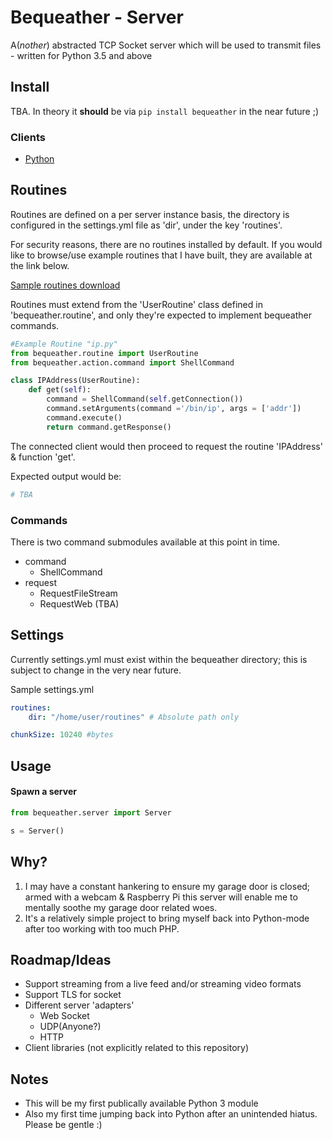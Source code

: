 # Bequeather - Server
A(*nother*) abstracted TCP Socket server which will be used to transmit files - written for Python 3.5 and above

## Install
TBA. In theory it __should__ be via `pip install bequeather` in the near future ;)

### Clients
- [Python](https://github.com/Mechzeit/bequeather-client-python)

## Routines
Routines are defined on a per server instance basis, the directory is configured in the settings.yml file as 'dir', under the key 'routines'.

For security reasons, there are no routines installed by default.
If you would like to browse/use example routines that I have built, they are available at the link below.

[Sample routines download](https://github.com/Mechzeit/bequeather-routines)

Routines must extend from the 'UserRoutine' class defined in 'bequeather.routine', and only they're expected to implement bequeather commands.

```python
#Example Routine "ip.py"
from bequeather.routine import UserRoutine
from bequeather.action.command import ShellCommand

class IPAddress(UserRoutine):
    def get(self):
        command = ShellCommand(self.getConnection())
        command.setArguments(command ='/bin/ip', args = ['addr'])
        command.execute()
        return command.getResponse()
```
The connected client would then proceed to request the routine 'IPAddress' & function 'get'.

Expected output would be:
```python
# TBA
```

### Commands
There is two command submodules available at this point in time.
- command
  - ShellCommand
- request
  - RequestFileStream
  - RequestWeb (TBA)

## Settings
Currently settings.yml must exist within the bequeather directory; this is subject to change in the very near future.

Sample settings.yml
```yaml
routines:
    dir: "/home/user/routines" # Absolute path only

chunkSize: 10240 #bytes
```

## Usage

#### Spawn a server
```python
from bequeather.server import Server

s = Server()
```

## Why?
1. I may have a constant hankering to ensure my garage door is closed; armed with a webcam & Raspberry Pi this server will enable me to mentally soothe my garage door related woes.
2. It's a relatively simple project to bring myself back into Python-mode after too working with too much PHP.

## Roadmap/Ideas
* Support streaming from a live feed and/or streaming video formats
* Support TLS for socket
* Different server 'adapters'
  * Web Socket
  * UDP(Anyone?)
  * HTTP
* Client libraries (not explicitly related to this repository)

## Notes
* This will be my first publically available Python 3 module
* Also my first time jumping back into Python after an unintended hiatus. Please be gentle :)
